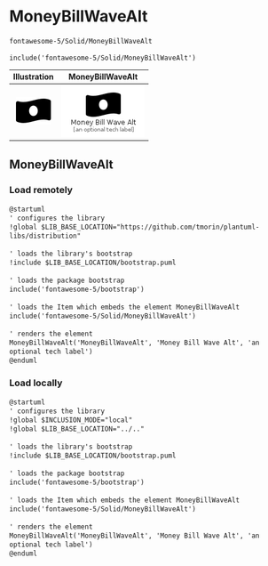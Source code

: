 # MoneyBillWaveAlt


```text
fontawesome-5/Solid/MoneyBillWaveAlt
```

```text
include('fontawesome-5/Solid/MoneyBillWaveAlt')
```



| Illustration | MoneyBillWaveAlt |
| :---: | :---: |
| ![illustration for Illustration](../../fontawesome-5/Solid/MoneyBillWaveAlt.png) | ![illustration for MoneyBillWaveAlt](../../fontawesome-5/Solid/MoneyBillWaveAlt.Local.png) |




## MoneyBillWaveAlt

### Load remotely
```plantuml
@startuml
' configures the library
!global $LIB_BASE_LOCATION="https://github.com/tmorin/plantuml-libs/distribution"

' loads the library's bootstrap
!include $LIB_BASE_LOCATION/bootstrap.puml

' loads the package bootstrap
include('fontawesome-5/bootstrap')

' loads the Item which embeds the element MoneyBillWaveAlt
include('fontawesome-5/Solid/MoneyBillWaveAlt')

' renders the element
MoneyBillWaveAlt('MoneyBillWaveAlt', 'Money Bill Wave Alt', 'an optional tech label')
@enduml
```

### Load locally
```plantuml
@startuml
' configures the library
!global $INCLUSION_MODE="local"
!global $LIB_BASE_LOCATION="../.."

' loads the library's bootstrap
!include $LIB_BASE_LOCATION/bootstrap.puml

' loads the package bootstrap
include('fontawesome-5/bootstrap')

' loads the Item which embeds the element MoneyBillWaveAlt
include('fontawesome-5/Solid/MoneyBillWaveAlt')

' renders the element
MoneyBillWaveAlt('MoneyBillWaveAlt', 'Money Bill Wave Alt', 'an optional tech label')
@enduml
```

